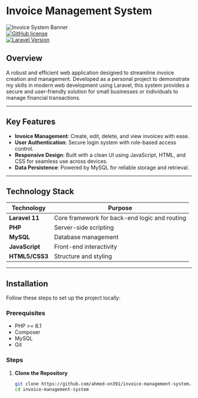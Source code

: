 # Invoice Management System

![Invoice System Banner](https://via.placeholder.com/800x200.png?text=Invoice+Management+System)  
[![GitHub license](https://img.shields.io/badge/License-MIT-blue.svg)](https://github.com/ahmed-on391/invoice-management-system/blob/main/LICENSE)  
[![Laravel Version](https://img.shields.io/badge/Laravel-11-red.svg)](https://laravel.com/)

## Overview
A robust and efficient web application designed to streamline invoice creation and management. Developed as a personal project to demonstrate my skills in modern web development using Laravel, this system provides a secure and user-friendly solution for small businesses or individuals to manage financial transactions.

---

## Key Features
- **Invoice Management**: Create, edit, delete, and view invoices with ease.
- **User Authentication**: Secure login system with role-based access control.
- **Responsive Design**: Built with a clean UI using JavaScript, HTML, and CSS for seamless use across devices.
- **Data Persistence**: Powered by MySQL for reliable storage and retrieval.

---

## Technology Stack
| Technology      | Purpose                  |
|-----------------|--------------------------|
| **Laravel 11**  | Core framework for back-end logic and routing |
| **PHP**         | Server-side scripting    |
| **MySQL**       | Database management      |
| **JavaScript**  | Front-end interactivity  |
| **HTML5/CSS3**  | Structure and styling    |

---

## Installation
Follow these steps to set up the project locally:

### Prerequisites
- PHP >= 8.1
- Composer
- MySQL
- Git

### Steps
1. **Clone the Repository**  
   ```bash
   git clone https://github.com/ahmed-on391/invoice-management-system.git
   cd invoice-management-system
